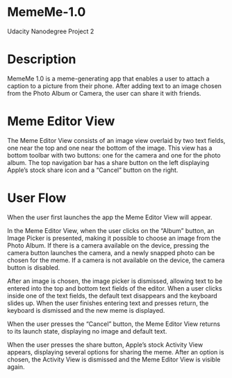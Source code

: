 # MemeMe-1.0
Udacity Nanodegree Project 2
# Description
MemeMe 1.0 is a meme-generating app that enables a user to attach a caption to a picture from their phone. After adding text to an image chosen from the Photo Album or Camera, the user can share it with friends.

# Meme Editor View

The Meme Editor View consists of an image view overlaid by two text fields, one near the top and one near the bottom of the image. This view has a bottom toolbar with two buttons: one for the camera and one for the photo album. The top navigation bar has a share button on the left displaying Apple’s stock share icon and a “Cancel” button on the right.

# User Flow 
When the user first launches the app the Meme Editor View will appear.

In the Meme Editor View, when the user clicks on the “Album” button, an Image Picker is presented, making it possible to choose an image from the Photo Album. If there is a camera available on the device, pressing the camera button launches the camera, and a newly snapped photo can be chosen for the meme. If a camera is not available on the device, the camera button is disabled.

After an image is chosen, the image picker is dismissed, allowing text to be entered into the top and bottom text fields of the editor. When a user clicks inside one of the text fields, the default text disappears and the keyboard slides up. When the user finishes entering text and presses return, the keyboard is dismissed and the new meme is displayed.

When the user presses the “Cancel” button, the Meme Editor View returns to its launch state, displaying no image and default text.

When the user presses the share button, Apple’s stock Activity View appears, displaying several options for sharing the meme. After an option is chosen, the Activity View is dismissed and the Meme Editor View is visible again. 
